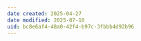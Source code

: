 ```yaml
---
date created: 2025-04-27
date modified: 2025-07-10
uid: bc8e6af4-48a0-42f4-b97c-3fbbb4d92b96
---
```

